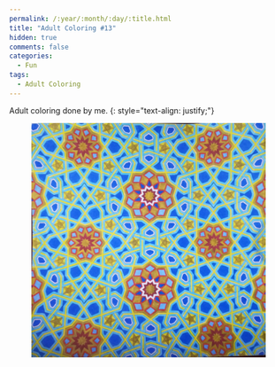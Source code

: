 ```yaml
---
permalink: /:year/:month/:day/:title.html
title: "Adult Coloring #13"
hidden: true
comments: false
categories:
  - Fun
tags:
  - Adult Coloring
---
```


Adult coloring done by me.
{: style="text-align: justify;"}
<br>

<figure>
    <a href="/assets/fun/2019/04/26/IMG_20190426_011003.jpg"><img src="/assets/fun/2019/04/26/IMG_20190426_011003.jpg"></a>
</figure>
